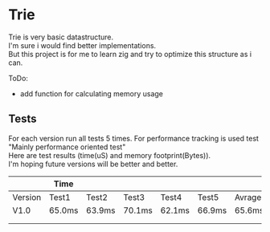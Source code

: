 # Trie

Trie is very basic datastructure.   
I'm sure i would find better implementations.  
But this project is for me to learn zig and try to optimize this structure as i can.

ToDo:
- add function for calculating memory usage

## Tests

For each version run all tests 5 times. 
For performance tracking is used test "Mainly performance oriented test"  
Here are test results (time(uS) and memory footprint(Bytes)).   
I'm hoping future versions will be better and better.

|       |Time  |      |      |      |      |      |Memory |     
|-------|------|------|------|------|------|------|-------|
|Version|Test1 |Test2 |Test3 |Test4 |Test5 |Avrage|       |
|V1.0   |65.0ms|63.9ms|70.1ms|62.1ms|66.9ms|65.6ms|3.514MB|
|       |      |      |      |      |      |      |       |
|       |      |      |      |      |      |      |       |
